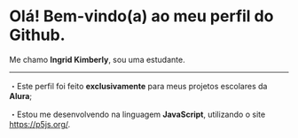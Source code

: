 # Olá! Bem-vindo(a) ao meu perfil do Github.

  Me chamo **Ingrid Kimberly**, sou uma estudante.

___
・Este perfil foi feito **exclusivamente** para meus projetos escolares da **Alura**;

・Estou me desenvolvendo na linguagem **JavaScript**, utilizando o site https://p5js.org/.
